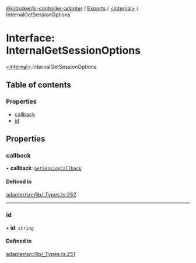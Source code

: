 [@iobroker/js-controller-adapter](../README.md) / [Exports](../modules.md) / [\<internal\>](../modules/internal_.md) / InternalGetSessionOptions

# Interface: InternalGetSessionOptions

[\<internal\>](../modules/internal_.md).InternalGetSessionOptions

## Table of contents

### Properties

- [callback](internal_.InternalGetSessionOptions.md#callback)
- [id](internal_.InternalGetSessionOptions.md#id)

## Properties

### callback

• **callback**: [`GetSessionCallback`](../modules/internal_.md#getsessioncallback)

#### Defined in

[adapter/src/lib/_Types.ts:252](https://github.com/ioBroker/ioBroker.js-controller/blob/05d1f586b1b0d592fb570591a46df4b65d77839f/packages/adapter/src/lib/_Types.ts#L252)

___

### id

• **id**: `string`

#### Defined in

[adapter/src/lib/_Types.ts:251](https://github.com/ioBroker/ioBroker.js-controller/blob/05d1f586b1b0d592fb570591a46df4b65d77839f/packages/adapter/src/lib/_Types.ts#L251)
